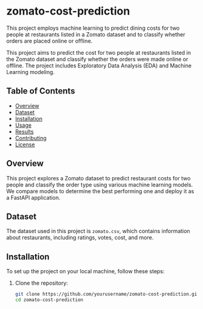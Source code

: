 # zomato-cost-prediction
This project employs machine learning to predict dining costs for two people at restaurants listed in a Zomato dataset and to classify whether orders are placed online or offline.

This project aims to predict the cost for two people at restaurants listed in the Zomato dataset and classify whether the orders were made online or offline. The project includes Exploratory Data Analysis (EDA) and Machine Learning modeling.

## Table of Contents
- [Overview](#overview)
- [Dataset](#dataset)
- [Installation](#installation)
- [Usage](#usage)
- [Results](#results)
- [Contributing](#contributing)
- [License](#license)

## Overview

This project explores a Zomato dataset to predict restaurant costs for two people and classify the order type using various machine learning models. We compare models to determine the best performing one and deploy it as a FastAPI application.

## Dataset

The dataset used in this project is `zomato.csv`, which contains information about restaurants, including ratings, votes, cost, and more.

## Installation

To set up the project on your local machine, follow these steps:

1. Clone the repository:
   ```bash
   git clone https://github.com/yourusername/zomato-cost-prediction.git
   cd zomato-cost-prediction
